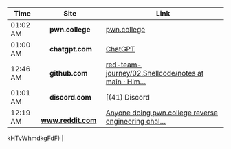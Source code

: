 

<!--ACTIVITY-START-->

| Time | Site | Link |
|------|------|------|
| 01:02 AM | <img src='https://www.google.com/s2/favicons?sz=64&domain=pwn.college' width='16' height='16'> **pwn.college** | [pwn.college](https://pwn.college/intro-to-cybersecurity/) |
| 01:00 AM | <img src='https://www.google.com/s2/favicons?sz=64&domain=chatgpt.com' width='16' height='16'> **chatgpt.com** | [ChatGPT](https://chatgpt.com/c/68cc5dc7-fe28-832d-9e5a-31a137856ba9) |
| 12:46 AM | <img src='https://www.google.com/s2/favicons?sz=64&domain=github.com' width='16' height='16'> **github.com** | [red-team-journey/02.Shellcode/notes at main · Him…](https://github.com/HimanshuP601/red-team-journey/blob/main/02.Shellcode/notes/commands.md) |
| 01:01 AM | <img src='https://www.google.com/s2/favicons?sz=64&domain=discord.com' width='16' height='16'> **discord.com** | [(41) Discord | "internal state (C)" | pwn.college](https://discord.com/channels/750635557666816031/1193137652908699668) |
| 12:19 AM | <img src='https://www.google.com/s2/favicons?sz=64&domain=www.reddit.com' width='16' height='16'> **www.reddit.com** | [Anyone doing pwn.college reverse engineering chal…](https://www.reddit.com/r/ExploitDev/comments/1mhngaa/anyone_doing_pwncollege_reverse_engineering/) |

<!--ACTIVITY-END-->kHTvWhmdkgFdF) |

